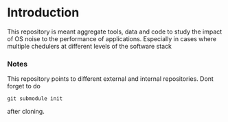Introduction
============

This repository is meant aggregate tools, data and code to study the impact of OS noise
to the performance of applications. Especially in cases where multiple chedulers at different
levels of the software stack


### Notes

This repository points to different external and internal repositories. Dont forget to do
```
git submodule init
```
after cloning.
